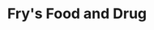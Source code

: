 ---
title: "Fry's Food and Drug"
url: /gilbert/frys-food-and-drug-east-pecos-road/
shop: supermarket
---